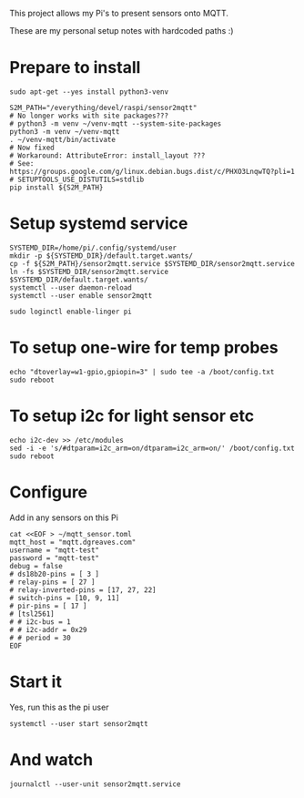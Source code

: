 This project allows my Pi's to present sensors onto MQTT.

These are my personal setup notes with hardcoded paths :)

# Prepare to install
```
sudo apt-get --yes install python3-venv

S2M_PATH="/everything/devel/raspi/sensor2mqtt"
# No longer works with site packages???
# python3 -m venv ~/venv-mqtt --system-site-packages
python3 -m venv ~/venv-mqtt
. ~/venv-mqtt/bin/activate
# Now fixed
# Workaround: AttributeError: install_layout ???
# See: https://groups.google.com/g/linux.debian.bugs.dist/c/PHXO3LnqwTQ?pli=1
# SETUPTOOLS_USE_DISTUTILS=stdlib
pip install ${S2M_PATH}
```

# Setup systemd service
```
SYSTEMD_DIR=/home/pi/.config/systemd/user
mkdir -p ${SYSTEMD_DIR}/default.target.wants/
cp -f ${S2M_PATH}/sensor2mqtt.service $SYSTEMD_DIR/sensor2mqtt.service
ln -fs $SYSTEMD_DIR/sensor2mqtt.service $SYSTEMD_DIR/default.target.wants/
systemctl --user daemon-reload 
systemctl --user enable sensor2mqtt

sudo loginctl enable-linger pi
```
# To setup one-wire for temp probes
```
echo "dtoverlay=w1-gpio,gpiopin=3" | sudo tee -a /boot/config.txt
sudo reboot
```
# To setup i2c for light sensor etc
```
echo i2c-dev >> /etc/modules
sed -i -e 's/#dtparam=i2c_arm=on/dtparam=i2c_arm=on/' /boot/config.txt
sudo reboot
```
# Configure
Add in any sensors on this Pi
```
cat <<EOF > ~/mqtt_sensor.toml
mqtt_host = "mqtt.dgreaves.com"
username = "mqtt-test"
password = "mqtt-test"
debug = false
# ds18b20-pins = [ 3 ]
# relay-pins = [ 27 ]
# relay-inverted-pins = [17, 27, 22]
# switch-pins = [10, 9, 11]
# pir-pins = [ 17 ]
# [tsl2561]
# # i2c-bus = 1
# # i2c-addr = 0x29
# # period = 30
EOF
```

# Start it
Yes, run this as the pi user
```
systemctl --user start sensor2mqtt
```
# And watch
```
journalctl --user-unit sensor2mqtt.service 
```
